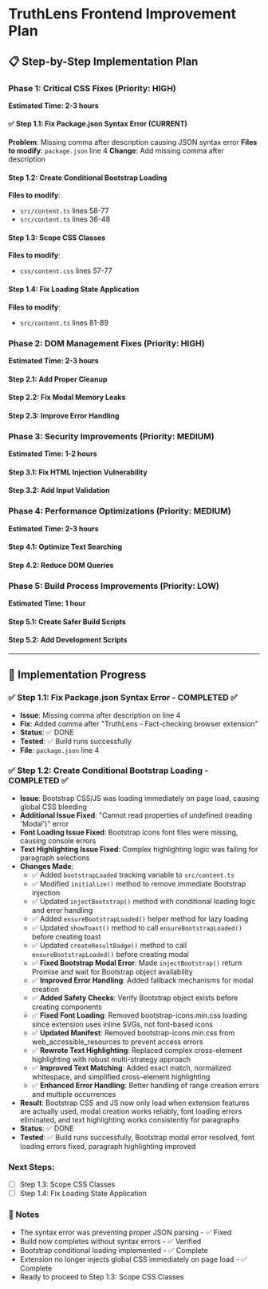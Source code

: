 # TruthLens Frontend Improvement Plan

## 📋 Step-by-Step Implementation Plan

### Phase 1: Critical CSS Fixes (Priority: HIGH)
**Estimated Time: 2-3 hours**

#### ✅ Step 1.1: Fix Package.json Syntax Error (CURRENT)
**Problem**: Missing comma after description causing JSON syntax error
**Files to modify**: `package.json` line 4
**Change**: Add missing comma after description

#### Step 1.2: Create Conditional Bootstrap Loading
**Files to modify**: 
- `src/content.ts` lines 58-77
- `src/content.ts` lines 36-48

#### Step 1.3: Scope CSS Classes  
**Files to modify**:
- `css/content.css` lines 57-77

#### Step 1.4: Fix Loading State Application
**Files to modify**:
- `src/content.ts` lines 81-89

### Phase 2: DOM Management Fixes (Priority: HIGH)
**Estimated Time: 2-3 hours**

#### Step 2.1: Add Proper Cleanup
#### Step 2.2: Fix Modal Memory Leaks  
#### Step 2.3: Improve Error Handling

### Phase 3: Security Improvements (Priority: MEDIUM)
**Estimated Time: 1-2 hours**

#### Step 3.1: Fix HTML Injection Vulnerability
#### Step 3.2: Add Input Validation

### Phase 4: Performance Optimizations (Priority: MEDIUM)
**Estimated Time: 2-3 hours**

#### Step 4.1: Optimize Text Searching
#### Step 4.2: Reduce DOM Queries

### Phase 5: Build Process Improvements (Priority: LOW)
**Estimated Time: 1 hour**

#### Step 5.1: Create Safer Build Scripts
#### Step 5.2: Add Development Scripts

---

## 🚀 Implementation Progress

### ✅ Step 1.1: Fix Package.json Syntax Error - COMPLETED ✅
- **Issue**: Missing comma after description on line 4
- **Fix**: Added comma after "TruthLens - Fact-checking browser extension"
- **Status**: ✅ DONE
- **Tested**: ✅ Build runs successfully
- **File**: `package.json` line 4

### ✅ Step 1.2: Create Conditional Bootstrap Loading - COMPLETED ✅
- **Issue**: Bootstrap CSS/JS was loading immediately on page load, causing global CSS bleeding
- **Additional Issue Fixed**: "Cannot read properties of undefined (reading 'Modal')" error
- **Font Loading Issue Fixed**: Bootstrap icons font files were missing, causing console errors
- **Text Highlighting Issue Fixed**: Complex highlighting logic was failing for paragraph selections
- **Changes Made**:
  - ✅ Added `bootstrapLoaded` tracking variable to `src/content.ts`
  - ✅ Modified `initialize()` method to remove immediate Bootstrap injection
  - ✅ Updated `injectBootstrap()` method with conditional loading logic and error handling
  - ✅ Added `ensureBootstrapLoaded()` helper method for lazy loading
  - ✅ Updated `showToast()` method to call `ensureBootstrapLoaded()` before creating toast
  - ✅ Updated `createResultBadge()` method to call `ensureBootstrapLoaded()` before creating modal
  - ✅ **Fixed Bootstrap Modal Error**: Made `injectBootstrap()` return Promise and wait for Bootstrap object availability
  - ✅ **Improved Error Handling**: Added fallback mechanisms for modal creation
  - ✅ **Added Safety Checks**: Verify Bootstrap object exists before creating components
  - ✅ **Fixed Font Loading**: Removed bootstrap-icons.min.css loading since extension uses inline SVGs, not font-based icons
  - ✅ **Updated Manifest**: Removed bootstrap-icons.min.css from web_accessible_resources to prevent access errors
  - ✅ **Rewrote Text Highlighting**: Replaced complex cross-element highlighting with robust multi-strategy approach
  - ✅ **Improved Text Matching**: Added exact match, normalized whitespace, and simplified cross-element highlighting
  - ✅ **Enhanced Error Handling**: Better handling of range creation errors and multiple occurrences
- **Result**: Bootstrap CSS and JS now only load when extension features are actually used, modal creation works reliably, font loading errors eliminated, and text highlighting works consistently for paragraphs
- **Status**: ✅ DONE
- **Tested**: ✅ Build runs successfully, Bootstrap modal error resolved, font loading errors fixed, paragraph highlighting improved

### Next Steps:
- [ ] Step 1.3: Scope CSS Classes
- [ ] Step 1.4: Fix Loading State Application

### 📝 Notes
- The syntax error was preventing proper JSON parsing - ✅ Fixed
- Build now completes without syntax errors - ✅ Verified
- Bootstrap conditional loading implemented - ✅ Complete
- Extension no longer injects global CSS immediately on page load - ✅ Complete
- Ready to proceed to Step 1.3: Scope CSS Classes
